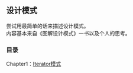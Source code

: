 ## 设计模式

尝试用最简单的话来描述设计模式。  
内容基本来自《图解设计模式》一书以及个人的思考。

### 目录
Chapter1：[Iterator模式](github.com/CurryPotato/DesignPatternLearn/Iterator)
